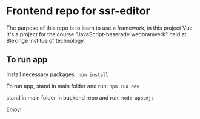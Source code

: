 # Frontend repo for ssr-editor

The purpose of this repo is to learn to use a framework, in this project Vue.
It's a project for the course "JavaScript-baserade webbramverk" held at Blekinge institue of technology.

## To run app
Install necessary packages
``` npm install```

To run app, stand in main folder and run:
```npm run dev```

stand in main folder in backend repo and run:
```node app.mjs```

Enjoy!